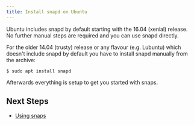 ```yaml
---
title: Install snapd on Ubuntu
---
```


Ubuntu includes snapd by default starting with the 16.04 (xenial) release. No
further manual steps are required and you can use snapd directly.

For the older 14.04 (trusty) release or any flavour (e.g. Lubuntu) which doesn't
include snapd by default you have to install snapd manually from the archive:

```
$ sudo apt install snapd
```

Afterwards everything is setup to get you started with snaps.

## Next Steps

 * [Using snaps](usage.md)
